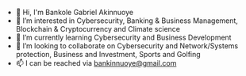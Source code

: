 - 👋 Hi, I'm Bankole Gabriel Akinnuoye
- 👀 I’m interested in Cybersecurity, Banking & Business Management, Blockchain & Cryptocurrency and Climate science
- 🌱 I’m currently learning Cybersecurity and Business Development
- 💞️ I’m looking to collaborate on Cybersecurity and Network/Systems protection, Business and Investment, Sports and Golfing 
- 📫 I can be reached via bankinnuoye@gmail.com

<!---
Akinnuoyeb/Akinnuoyeb is a ✨ special ✨ repository because its `README.md` (this file) appears on your GitHub profile.
You can click the Preview link to take a look at your changes.
--->
